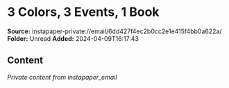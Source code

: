 # 3 Colors, 3 Events, 1 Book

**Source:** instapaper-private://email/6dd427f4ec2b0cc2e1e415f4bb0a622a/
**Folder:** Unread
**Added:** 2024-04-09T16:17:43




## Content
*Private content from instapaper_email*
